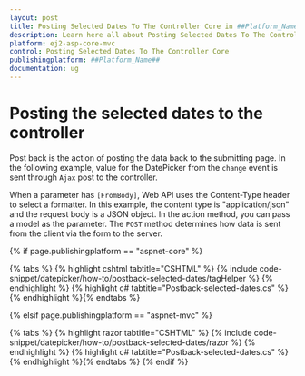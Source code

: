 ```yaml
---
layout: post
title: Posting Selected Dates To The Controller Core in ##Platform_Name## Datepicker Component
description: Learn here all about Posting Selected Dates To The Controller Core in Syncfusion ##Platform_Name## Datepicker component and more.
platform: ej2-asp-core-mvc
control: Posting Selected Dates To The Controller Core
publishingplatform: ##Platform_Name##
documentation: ug
---
```



# Posting the selected dates to the controller

Post back is the action of posting the data back to the submitting page. In the following example, value
for the DatePicker from the `change` event is sent through `Ajax` post to the controller.

When a parameter has `[FromBody]`, Web API uses the Content-Type header to select a formatter. In this
example, the content type is "application/json" and the request body is a JSON object. In the action
method, you can pass a model as the parameter. The `POST` method determines how data is sent from the
client via the form to the server.

{% if page.publishingplatform == "aspnet-core" %}

{% tabs %}
{% highlight cshtml tabtitle="CSHTML" %}
{% include code-snippet/datepicker/how-to/postback-selected-dates/tagHelper %}
{% endhighlight %}
{% highlight c# tabtitle="Postback-selected-dates.cs" %}
{% endhighlight %}{% endtabs %}

{% elsif page.publishingplatform == "aspnet-mvc" %}

{% tabs %}
{% highlight razor tabtitle="CSHTML" %}
{% include code-snippet/datepicker/how-to/postback-selected-dates/razor %}
{% endhighlight %}
{% highlight c# tabtitle="Postback-selected-dates.cs" %}
{% endhighlight %}{% endtabs %}
{% endif %}
